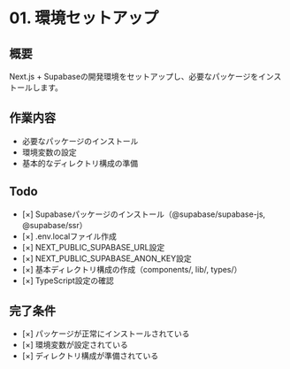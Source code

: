 # 01. 環境セットアップ

## 概要
Next.js + Supabaseの開発環境をセットアップし、必要なパッケージをインストールします。

## 作業内容
- 必要なパッケージのインストール
- 環境変数の設定
- 基本的なディレクトリ構成の準備

## Todo
- [×] Supabaseパッケージのインストール（@supabase/supabase-js, @supabase/ssr）
- [×] .env.localファイル作成
- [×] NEXT_PUBLIC_SUPABASE_URL設定
- [×] NEXT_PUBLIC_SUPABASE_ANON_KEY設定
- [×] 基本ディレクトリ構成の作成（components/, lib/, types/）
- [×] TypeScript設定の確認

## 完了条件
- [×] パッケージが正常にインストールされている
- [×] 環境変数が設定されている
- [×] ディレクトリ構成が準備されている